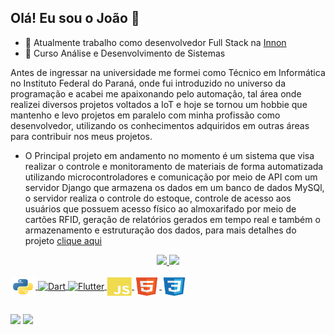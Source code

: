 ## Olá! Eu sou o João 👋

- 🔭 Atualmente trabalho como desenvolvedor Full Stack na <a href="https://www.innon.com.br" target="_blank">Innon</a><br>
- 🌱 Curso Análise e Desenvolvimento de Sistemas

Antes de ingressar na universidade me formei como Técnico em Informática no Instituto Federal do Paraná, onde fui introduzido no universo da 
programação e acabei me apaixonando pelo automação, tal área onde realizei diversos projetos voltados a IoT e hoje se tornou um hobbie que mantenho 
e levo projetos em paralelo com minha profissão como desenvolvedor, utilizando os conhecimentos adquiridos em outras áreas para contribuir nos meus projetos.
- O Principal projeto em andamento no momento é um sistema que visa realizar o controle e monitoramento de materiais de forma automatizada utilizando
microcontroladores e comunicação por meio de API com um servidor Django que armazena os dados em um banco de dados MySQl, o servidor realiza o controle 
do estoque, controle de acesso aos usuários que possuem acesso físico ao almoxarifado por meio de cartões RFID, geração de relatórios gerados em tempo real 
e também o armazenamento e estruturação dos dados, para mais detalhes do projeto 
<a href="https://www.brazilianjournals.com/index.php/BRJD/article/view/45226" target="_blank">clique aqui</a>

<div align="center">
  <a href="https://github.com/joao4gg">
  <img height="180em" src="https://github-readme-stats.vercel.app/api?username=joao4gg&show_icons=true&theme=dracula&include_all_commits=true&count_private=true"/>
  <img height="180em" src="https://github-readme-stats.vercel.app/api/top-langs/?username=joao4gg&layout=compact&langs_count=7&theme=dracula"/>
</div>
<div style="display: inline_block"><br>
  <img align="center" alt="Python" height="30" width="40" src="https://raw.githubusercontent.com/devicons/devicon/master/icons/python/python-original.svg">
  <img align="center" alt="Dart" height="30" width="40" src="https://cdn.jsdelivr.net/gh/devicons/devicon/icons/dart/dart-original.svg">
  <img align="center" alt="Flutter" height="30" width="40" src="https://cdn.jsdelivr.net/gh/devicons/devicon/icons/flutter/flutter-original.svg">
  <img align="center" alt="Js" height="30" width="40" src="https://raw.githubusercontent.com/devicons/devicon/master/icons/javascript/javascript-plain.svg">
  <img align="center" alt="HTML" height="30" width="40" src="https://raw.githubusercontent.com/devicons/devicon/master/icons/html5/html5-original.svg">
  <img align="center" alt="CSS" height="30" width="40" src="https://raw.githubusercontent.com/devicons/devicon/master/icons/css3/css3-original.svg">
</div>
  
  ##
  
<div>
  <a href="https://www.linkedin.com/in/joão-scorissa-de-moura-62b8a1168/" target="_blank"><img src="https://img.shields.io/badge/-LinkedIn-%230077B5?style=for-the-badge&logo=linkedin&logoColor=white" target="_blank"></a>
  <a href="mailto:joao_scorecs@hotmail.com"><img src="https://img.shields.io/badge/Microsoft_Outlook-0078D4?style=for-the-badge&logo=microsoft-outlook&logoColor=white" target="_blank"></a>
</div>
